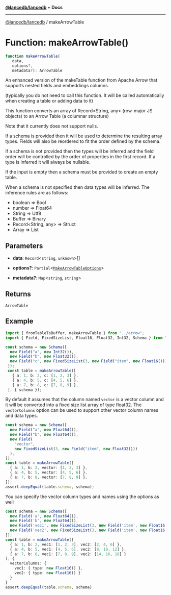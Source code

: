 [**@lancedb/lancedb**](../README.md) • **Docs**

***

[@lancedb/lancedb](../globals.md) / makeArrowTable

# Function: makeArrowTable()

```ts
function makeArrowTable(
   data,
   options?,
   metadata?): ArrowTable
```

An enhanced version of the makeTable function from Apache Arrow
that supports nested fields and embeddings columns.

(typically you do not need to call this function.  It will be called automatically
when creating a table or adding data to it)

This function converts an array of Record<String, any> (row-major JS objects)
to an Arrow Table (a columnar structure)

Note that it currently does not support nulls.

If a schema is provided then it will be used to determine the resulting array
types.  Fields will also be reordered to fit the order defined by the schema.

If a schema is not provided then the types will be inferred and the field order
will be controlled by the order of properties in the first record.  If a type
is inferred it will always be nullable.

If the input is empty then a schema must be provided to create an empty table.

When a schema is not specified then data types will be inferred.  The inference
rules are as follows:

 - boolean => Bool
 - number => Float64
 - String => Utf8
 - Buffer => Binary
 - Record<String, any> => Struct
 - Array<any> => List

## Parameters

* **data**: `Record`&lt;`string`, `unknown`&gt;[]

* **options?**: `Partial`&lt;[`MakeArrowTableOptions`](../classes/MakeArrowTableOptions.md)&gt;

* **metadata?**: `Map`&lt;`string`, `string`&gt;

## Returns

`ArrowTable`

## Example

```ts
import { fromTableToBuffer, makeArrowTable } from "../arrow";
import { Field, FixedSizeList, Float16, Float32, Int32, Schema } from "apache-arrow";

const schema = new Schema([
  new Field("a", new Int32()),
  new Field("b", new Float32()),
  new Field("c", new FixedSizeList(3, new Field("item", new Float16()))),
 ]);
 const table = makeArrowTable([
   { a: 1, b: 2, c: [1, 2, 3] },
   { a: 4, b: 5, c: [4, 5, 6] },
   { a: 7, b: 8, c: [7, 8, 9] },
 ], { schema });
```

By default it assumes that the column named `vector` is a vector column
and it will be converted into a fixed size list array of type float32.
The `vectorColumns` option can be used to support other vector column
names and data types.

```ts
const schema = new Schema([
  new Field("a", new Float64()),
  new Field("b", new Float64()),
  new Field(
    "vector",
    new FixedSizeList(3, new Field("item", new Float32()))
  ),
]);
const table = makeArrowTable([
  { a: 1, b: 2, vector: [1, 2, 3] },
  { a: 4, b: 5, vector: [4, 5, 6] },
  { a: 7, b: 8, vector: [7, 8, 9] },
]);
assert.deepEqual(table.schema, schema);
```

You can specify the vector column types and names using the options as well

```ts
const schema = new Schema([
  new Field('a', new Float64()),
  new Field('b', new Float64()),
  new Field('vec1', new FixedSizeList(3, new Field('item', new Float16()))),
  new Field('vec2', new FixedSizeList(3, new Field('item', new Float16())))
]);
const table = makeArrowTable([
  { a: 1, b: 2, vec1: [1, 2, 3], vec2: [2, 4, 6] },
  { a: 4, b: 5, vec1: [4, 5, 6], vec2: [8, 10, 12] },
  { a: 7, b: 8, vec1: [7, 8, 9], vec2: [14, 16, 18] }
], {
  vectorColumns: {
    vec1: { type: new Float16() },
    vec2: { type: new Float16() }
  }
}
assert.deepEqual(table.schema, schema)
```
